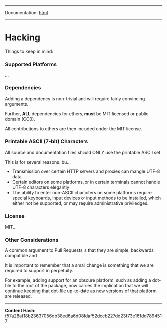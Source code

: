 -----

Documentation: [html](https://docs-beta.ethers.io/)

-----

Hacking
=======


Things to keep in mind:


### Supported Platforms


...


### Dependencies


Adding a dependency is non-trivial and will require fairly convincing
arguments.

Further, **ALL** dependencies for ethers, **must** be MIT licensed or
public domain (CC0).

All contributions to ethers are then included under the MIT license.


### Printable ASCII (7-bit) Characters


All source and documentation files should ONLY use the printable ASCII
set.

This is for several reasons, bu...



* Transmission over certain HTTP servers and proxies can mangle UTF-8 data
* Certain editors on some platforms, or in certain terminals cannot handle UTF-8 characters elegantly
* The ability to enter non-ASCII characters on some platforms require special keyboards, input devices or input methods to be installed, which either not be supported, or may require administrative priviledges.


### License


MIT...


### Other Considerations


A common argument to Pull Requests is that they are simple, backwards compatible
and

It is important to remember that a small change is something that
we are required to support in perpetuity.

For example, adding support for an obscure platform, such as adding a dot-file
to the root of the package, now carries the implication that we will continue
keeping that dot-file up-to-date as new versions of that platform are released.



-----
**Content Hash:** f57a28af18b23637056db38ed6a6d081daf52dccb227dd23f73e161dd7894517